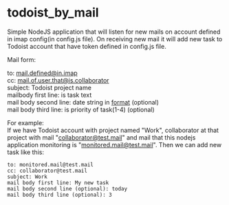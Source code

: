 # todoist_by_mail
Simple NodeJS application that will listen for new mails on account defined in imap config(in config.js file). On receiving new mail it will add new task to Todoist account that have token defined in config.js file.

Mail form:

to: mail.defined@in.imap  
cc: mail.of.user.that@is.collaborator  
subject: Todoist project name  
mailbody first line: is task text  
mail body second line:  date string in [format](https://todoist.com/Help/DatesTimes) (optional)   
mail body third line: is priority of task(1-4) (optional)  

For example:  
If we have Todoist account with project named "Work", collaborator at that project with mail "collaborator@test.mail" and mail that this nodejs application monitoring is "monitored.mail@test.mail". Then we can add new task like this:  
  
    to: monitored.mail@test.mail  
    cc: collaborator@test.mail  
    subject: Work  
    mail body first line: My new task  
    mail body second line (optional): today  
    mail body third line (optional): 3  
